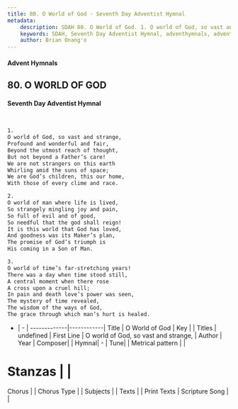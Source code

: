 ```yaml
---
title: 80. O World of God - Seventh Day Adventist Hymnal
metadata:
    description: SDAH 80. O World of God. 1. O world of God, so vast and strange, Profound and wonderful and fair, Beyond the utmost reach of thought, But not beyond a Father’s care! We are not strangers on this earth Whirling amid the suns of space; We are God’s children, this our home, With those of every clime and race.
    keywords: SDAH, Seventh Day Adventist Hymnal, adventhymnals, advent hymnals, O World of God, O world of God, so vast and strange, 
    author: Brian Onang'o
---
```


#### Advent Hymnals
## 80. O WORLD OF GOD
#### Seventh Day Adventist Hymnal

```txt


1.
O world of God, so vast and strange,
Profound and wonderful and fair,
Beyond the utmost reach of thought,
But not beyond a Father’s care!
We are not strangers on this earth
Whirling amid the suns of space;
We are God’s children, this our home,
With those of every clime and race.

2.
O world of man where life is lived,
So strangely mingling joy and pain,
So full of evil and of good,
So needful that the god shall reign!
It is this world that God has loved,
And goodness was its Maker’s plan,
The promise of God’s triumph is
His coming in a Son of Man.

3.
O world of time’s far-stretching years!
There was a day when time stood still,
A central moment when there rose
A cross upon a cruel hill;
In pain and death love’s power was seen,
The mystery of time revealed,
The wisdom of the ways of God,
The grace through which man’s hurt is healed.


```

- |   -  |
-------------|------------|
Title | O World of God |
Key |  |
Titles | undefined |
First Line | O world of God, so vast and strange, |
Author | 
Year | 
Composer|  |
Hymnal|  - |
Tune|  |
Metrical pattern | |
# Stanzas |  |
Chorus |  |
Chorus Type |  |
Subjects |  |
Texts |  |
Print Texts | 
Scripture Song |  |
  
